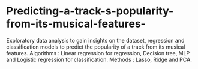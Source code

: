 # Predicting-a-track-s-popularity-from-its-musical-features-
Exploratory data analysis to gain insights on the dataset, regression and classification models to predict the popularity of a track from its musical features.
Algorithms : Linear regression for regression, Decision tree, MLP and Logistic regression for classification.
Methods : Lasso, Ridge and PCA.
